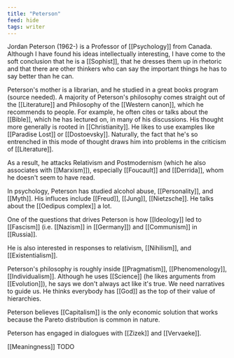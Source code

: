 ```yaml
---
title: "Peterson"
feed: hide
tags: writer
---
```


Jordan Peterson (1962-) is a Professor of [[Psychology]] from Canada. Although I have found his ideas intellectually interesting, I have come to the soft conclusion that he is a [[Sophist]], that he dresses them up in rhetoric and that there are other thinkers who can say the important things he has to say better than he can.

Peterson's mother is a librarian, and he studied in a great books program (source needed). A majority of Peterson's philosophy comes straight out of the [[Literature]] and Philosophy of the [[Western canon]], which he recommends to people. For example, he often cites or talks about the [[Bible]], which he has lectured on, in many of his discussions. His thought more generally is rooted in [[Christianity]]. He likes to use examples like [[Paradise Lost]] or [[Dostoevsky]]. Naturally, the fact that he's so entrenched in this mode of thought draws him into problems in the criticism of [[Literature]].

As a result, he attacks Relativism and Postmodernism (which he also associates with [[Marxism]]), especially [[Foucault]] and [[Derrida]], whom he doesn't seem to have read. 

In psychology, Peterson has studied alcohol abuse, [[Personality]], and [[Myth]]. His influces include [[Freud]], [[Jung]], [[Nietzsche]]. He talks about the [[Oedipus complex]] a lot. 

One of the questions that drives Peterson is how [[Ideology]] led to [[Fascism]] (i.e. [[Nazism]] in [[Germany]]) and [[Communism]] in [[Russia]]. 

He is also interested in responses to relativism, [[Nihilism]], and [[Existentialism]]. 

Peterson's philosophy is roughly inside [[Pragmatism]], [[Phenomenology]], [[Individualism]]. Although he uses [[Science]] (he likes arguments from [[Evolution]]), he says we don't always act like it's true. We need narratives to guide us. He thinks everybody has [[God]] as the top of their value of hierarchies. 

Peterson believes [[Capitalism]] is the only economic solution that works because the Pareto distribution is common in nature. 

Peterson has engaged in dialogues with [[Zizek]] and [[Vervaeke]]. 

[[Meaningness]] TODO